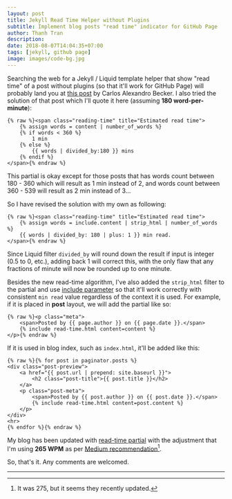 ```yaml
---
layout: post
title: Jekyll Read Time Helper without Plugins
subtitle: Implement blog posts "read time" indicator for GitHub Page
author: Thanh Tran
description:
date: 2018-08-07T14:04:35+07:00
tags: [jekyll, github page]
image: images/code-bg.jpg
---
```


Searching the web for a Jekyll / Liquid template helper that show "read time" of a post without plugins (so that it'll work for GitHub Page) will probably land you at [this post](https://carlosbecker.com/posts/jekyll-reading-time-without-plugins/) by Carlos Alexandro Becker. I also tried the solution of that post which I'll quote it here (assuming **180 word-per-minute**):

```liquid
{% raw %}<span class="reading-time" title="Estimated read time">
    {% assign words = content | number_of_words %}
    {% if words < 360 %}
        1 min
    {% else %}
        {{ words | divided_by:180 }} mins
    {% endif %}
</span>{% endraw %}
```

This partial is okay except for those posts that has words count between 180 - 360 which will result as 1 min instead of 2, and words count between 360 - 539 will result as 2 min instead of 3...

So I have revised the solution with my own as following:

```liquid
{% raw %}<span class="reading-time" title="Estimated read time">
    {% assign words = include.content | strip_html | number_of_words %}
    {{ words | divided_by: 180 | plus: 1 }} min read.
</span>{% endraw %}
```

Since Liquid filter `divided_by` will round down the result if input is integer (0.5 to 0, etc.), adding back 1 will correct this, with the only flaw that any fractions of minute will now be rounded up to one minute.

Besides the new read-time algorithm, I've also added the `strip_html` filter to the partial and use [include parameter](https://jekyllrb.com/docs/includes/#passing-parameters-to-includes) so that it'll work correctly with consistent `min read` value regardless of the context it is used. For example, if it is placed in **post** layout, we will add the partial like so:

```liquid
{% raw %}<p class="meta">
    <span>Posted by {{ page.author }} on {{ page.date }}.</span>
    {% include read-time.html content=content %}
</p>{% endraw %}
```

If it is used in blog index, such as `index.html`, it'll be added like this:

```liquid
{% raw %}{% for post in paginator.posts %}
<div class="post-preview">
    <a href="{{ post.url | prepend: site.baseurl }}">
        <h2 class="post-title">{{ post.title }}</h2>
    </a>
    <p class="post-meta">
        <span>Posted by {{ post.author }} on {{ post.date }}.</span>
        {% include read-time.html content=post.content %}
    </p>
</div>
<hr>
{% endfor %}{% endraw %}
```

My blog has been updated with [read-time partial](https://github.com/trongthanh/trongthanh.github.com/blob/master/_includes/read-time.html) with the adjustment that I'm using **265 WPM** as per [Medium recommendation](https://help.medium.com/hc/en-us/articles/214991667-Read-time)[^1].

So, that's it. Any comments are welcomed.

---
[^1]: It was 275, but it seems they recently updated.
